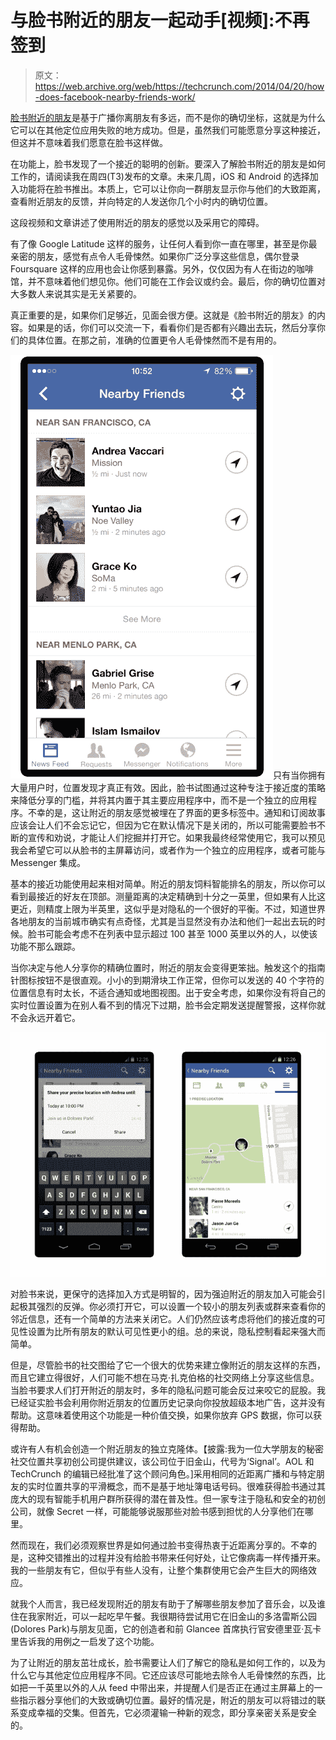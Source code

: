 # 与脸书附近的朋友一起动手[视频]:不再签到 

> 原文：<https://web.archive.org/web/https://techcrunch.com/2014/04/20/how-does-facebook-nearby-friends-work/>

[脸书附近的朋友](https://web.archive.org/web/20221207043336/https://beta.techcrunch.com/2014/04/17/facebook-nearby-friends/)是基于广播你离朋友有多远，而不是你的确切坐标，这就是为什么它可以在其他定位应用失败的地方成功。但是，虽然我们可能愿意分享这种接近，但这并不意味着我们愿意在脸书这样做。

在功能上，脸书发现了一个接近的聪明的创新。要深入了解脸书附近的朋友是如何工作的，请阅读我在周四(T3)发布的文章。未来几周，iOS 和 Android 的选择加入功能将在脸书推出。本质上，它可以让你向一群朋友显示你与他们的大致距离，查看附近朋友的反馈，并向特定的人发送你几个小时内的确切位置。

这段视频和文章讲述了使用附近的朋友的感觉以及采用它的障碍。

有了像 Google Latitude 这样的服务，让任何人看到你一直在哪里，甚至是你最亲密的朋友，感觉有点令人毛骨悚然。如果你广泛分享这些信息，偶尔登录 Foursquare 这样的应用也会让你感到暴露。另外，仅仅因为有人在街边的咖啡馆，并不意味着他们想见你。他们可能在工作会议或约会。最后，你的确切位置对大多数人来说其实是无关紧要的。

真正重要的是，如果你们足够近，见面会很方便。这就是《脸书附近的朋友》的内容。如果是的话，你们可以交流一下，看看你们是否都有兴趣出去玩，然后分享你们的具体位置。在那之前，准确的位置更令人毛骨悚然而不是有用的。

![nearby-friends-press-1](img/5b04ce9100eeb929d16d50e7c3ae673e.png)只有当你拥有大量用户时，位置发现才真正有效。因此，脸书试图通过这种专注于接近度的策略来降低分享的门槛，并将其内置于其主要应用程序中，而不是一个独立的应用程序。不幸的是，这让附近的朋友感觉被埋在了界面的更多标签中。通知和订阅故事应该会让人们不会忘记它，但因为它在默认情况下是关闭的，所以可能需要脸书不断的宣传和劝说，才能让人们挖掘并打开它。如果我最终经常使用它，我可以预见我会希望它可以从脸书的主屏幕访问，或者作为一个独立的应用程序，或者可能与 Messenger 集成。

基本的接近功能使用起来相对简单。附近的朋友饲料智能排名的朋友，所以你可以看到最接近的好友在顶部。测量距离的决定精确到十分之一英里，但如果有人比这更近，则精度上限为半英里，这似乎是对隐私的一个很好的平衡。不过，知道世界各地朋友的当前城市确实有点奇怪，尤其是当显然没有办法和他们一起出去玩的时候。脸书可能会考虑不在列表中显示超过 100 甚至 1000 英里以外的人，以使该功能不那么跟踪。

当你决定与他人分享你的精确位置时，附近的朋友会变得更笨拙。触发这个的指南针图标按钮不是很直观。小小的到期滑块工作正常，但你可以发送的 40 个字符的位置信息有时太长，不适合通知或地图视图。出于安全考虑，如果你没有将自己的实时位置设置为在别人看不到的情况下过期，脸书会定期发送提醒警报，这样你就不会永远开着它。

![Location Sharing Map](img/915bfce365c11d90f725c71468aecdf2.png)

对脸书来说，更保守的选择加入方式是明智的，因为强迫附近的朋友加入可能会引起极其强烈的反弹。你必须打开它，可以设置一个较小的朋友列表或群来查看你的邻近信息，还有一个简单的方法来关闭它。人们仍然应该考虑将他们的接近度的可见性设置为比所有朋友的默认可见性更小的组。总的来说，隐私控制看起来强大而简单。

但是，尽管脸书的社交图给了它一个很大的优势来建立像附近的朋友这样的东西，而且它建立得很好，人们可能不想在马克·扎克伯格的社交网络上分享这些信息。当脸书要求人们打开附近的朋友时，多年的隐私问题可能会反过来咬它的屁股。我已经证实脸书会利用你附近朋友的位置历史记录向你投放超级本地广告，这并没有帮助。这意味着使用这个功能是一种价值交换，如果你放弃 GPS 数据，你可以获得帮助。

或许有人有机会创造一个附近朋友的独立克隆体。【披露:我为一位大学朋友的秘密社交位置共享初创公司提供建议，该公司位于旧金山，代号为‘Signal’。AOL 和 TechCrunch 的编辑已经批准了这个顾问角色。]采用相同的近距离广播和与特定朋友的实时位置共享的平滑概念，而不是基于地址簿电话号码。很难获得脸书通过其庞大的现有智能手机用户群所获得的潜在普及性。但一家专注于隐私和安全的初创公司，就像 Secret 一样，可能能够说服那些对脸书感到担忧的人分享他们在哪里。

然而现在，我们必须观察世界是如何通过脸书变得热衷于近距离分享的。不幸的是，这种交错推出的过程并没有给脸书带来任何好处，让它像病毒一样传播开来。我的一些朋友有它，但似乎有些人没有，让整个集群使用它会产生巨大的网络效应。

就我个人而言，我已经发现附近的朋友有助于了解哪些朋友参加了音乐会，以及谁住在我家附近，可以一起吃早午餐。我很期待尝试用它在旧金山的多洛雷斯公园(Dolores Park)与朋友见面，它的创造者和前 Glancee 首席执行官安德里亚·瓦卡里告诉我的用例之一启发了这个功能。

为了让附近的朋友茁壮成长，脸书需要让人们了解它的隐私是如何工作的，以及为什么它与其他定位应用程序不同。它还应该尽可能地去除令人毛骨悚然的东西，比如把一千英里以外的人从 feed 中带出来，并提醒人们是否正在通过主屏幕上的一些指示器分享他们的大致或确切位置。最好的情况是，附近的朋友可以将错过的联系变成幸福的交集。但首先，它必须灌输一种新的观念，即分享亲密关系是安全的。